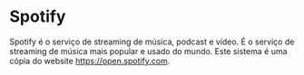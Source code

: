 # Spotify
Spotify é o serviço de streaming de música, podcast e vídeo. É o serviço de streaming de música mais popular e usado do mundo. Este sistema é uma cópia do website https://open.spotify.com.
